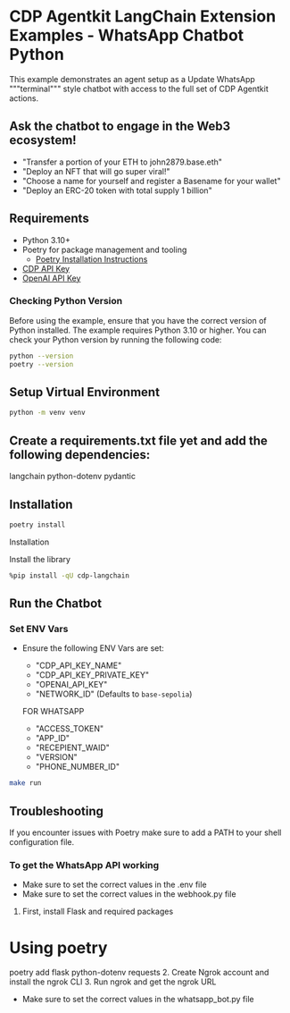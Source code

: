 # CDP Agentkit LangChain Extension Examples - WhatsApp Chatbot Python

This example demonstrates an agent setup as a Update WhatsApp """terminal""" style chatbot with access to the full set of CDP Agentkit actions.

## Ask the chatbot to engage in the Web3 ecosystem!
- "Transfer a portion of your ETH to john2879.base.eth"
- "Deploy an NFT that will go super viral!"
- "Choose a name for yourself and register a Basename for your wallet"
- "Deploy an ERC-20 token with total supply 1 billion"

## Requirements
- Python 3.10+
- Poetry for package management and tooling
  - [Poetry Installation Instructions](https://python-poetry.org/docs/#installation)
- [CDP API Key](https://portal.cdp.coinbase.com/access/api)
- [OpenAI API Key](https://platform.openai.com/docs/quickstart#create-and-export-an-api-key)


### Checking Python Version
Before using the example, ensure that you have the correct version of Python installed. The example requires Python 3.10 or higher. You can check your Python version by running the following code:

```bash
python --version
poetry --version
```

## Setup Virtual Environment

```bash
python -m venv venv
```

## Create a requirements.txt file yet and add the following dependencies:
langchain
python-dotenv
pydantic

## Installation
```bash
poetry install
```
Installation

Install the library

```bash
%pip install -qU cdp-langchain
```



## Run the Chatbot

### Set ENV Vars
- Ensure the following ENV Vars are set:
  - "CDP_API_KEY_NAME"
  - "CDP_API_KEY_PRIVATE_KEY"
  - "OPENAI_API_KEY"
  - "NETWORK_ID" (Defaults to `base-sepolia`)
  
  FOR WHATSAPP 
  - "ACCESS_TOKEN"
  - "APP_ID"
  - "RECEPIENT_WAID"
  - "VERSION"
  - "PHONE_NUMBER_ID"




```bash
make run
```

## Troubleshooting
If you encounter issues with Poetry make sure to add a PATH to your shell configuration file. 

### To get the WhatsApp API working
- Make sure to set the correct values in the .env file
- Make sure to set the correct values in the webhook.py file
 1. First, install Flask and required packages
 # Using poetry
poetry add flask python-dotenv requests
2. Create Ngrok account and install the ngrok CLI 
3. Run ngrok and get the ngrok URL
- Make sure to set the correct values in the whatsapp_bot.py file

